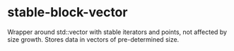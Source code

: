 # stable-block-vector
Wrapper around std::vector with stable iterators and points, not affected by size growth. Stores data in vectors of pre-determined size. 
